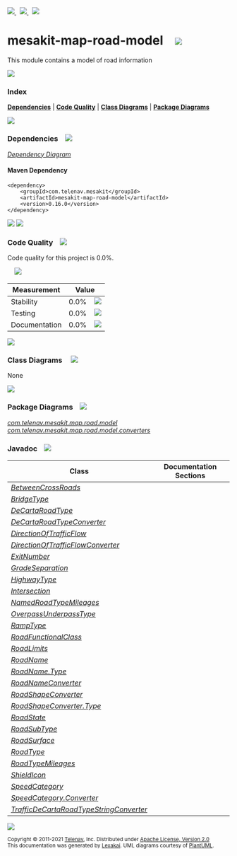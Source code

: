 [//]: # (start-user-text)

<a href="https://www.mesakit.org">
<img src="https://telenav.github.io/telenav-assets/images/icons/web-32.png" srcset="https://telenav.github.io/telenav-assets/images/icons/web-32-2x.png 2x"/>
</a>
&nbsp;
<a href="https://twitter.com/openmesakit">
<img src="https://telenav.github.io/telenav-assets/images/logos/twitter/twitter-32.png" srcset="https://telenav.github.io/telenav-assets/images/logos/twitter/twitter-32-2x.png 2x"/>
</a>
&nbsp;
<a href="https://mesakit.zulipchat.com">
<img src="https://telenav.github.io/telenav-assets/images/logos/zulip/zulip-32.png" srcset="https://telenav.github.io/telenav-assets/images/logos/zulip/zulip-32-2x.png 2x"/>
</a>

[//]: # (end-user-text)

# mesakit-map-road-model &nbsp;&nbsp; <img src="https://telenav.github.io/telenav-assets/images/icons/road-32.png" srcset="https://telenav.github.io/telenav-assets/images/icons/road-32-2x.png 2x"/>

This module contains a model of road information

<img src="https://telenav.github.io/telenav-assets/images/separators/horizontal-line-512.png" srcset="https://telenav.github.io/telenav-assets/images/separators/horizontal-line-512-2x.png 2x"/>

### Index



[**Dependencies**](#dependencies) | [**Code Quality**](#code-quality) | [**Class Diagrams**](#class-diagrams) | [**Package Diagrams**](#package-diagrams)

<img src="https://telenav.github.io/telenav-assets/images/separators/horizontal-line-512.png" srcset="https://telenav.github.io/telenav-assets/images/separators/horizontal-line-512-2x.png 2x"/>

### Dependencies <a name="dependencies"></a> &nbsp;&nbsp; <img src="https://telenav.github.io/telenav-assets/images/icons/dependencies-32.png" srcset="https://telenav.github.io/telenav-assets/images/icons/dependencies-32-2x.png 2x"/>

[*Dependency Diagram*](https://www.mesakit.org/0.16.0/lexakai/mesakit/mesakit-map/road/model/documentation/diagrams/dependencies.svg)

#### Maven Dependency

    <dependency>
        <groupId>com.telenav.mesakit</groupId>
        <artifactId>mesakit-map-road-model</artifactId>
        <version>0.16.0</version>
    </dependency>

<img src="https://telenav.github.io/telenav-assets/images/separators/horizontal-line-128.png" srcset="https://telenav.github.io/telenav-assets/images/separators/horizontal-line-128-2x.png 2x"/>

[//]: # (start-user-text)



[//]: # (end-user-text)

<img src="https://telenav.github.io/telenav-assets/images/separators/horizontal-line-128.png" srcset="https://telenav.github.io/telenav-assets/images/separators/horizontal-line-128-2x.png 2x"/>

### Code Quality <a name="code-quality"></a> &nbsp;&nbsp; <img src="https://telenav.github.io/telenav-assets/images/icons/ruler-32.png" srcset="https://telenav.github.io/telenav-assets/images/icons/ruler-32-2x.png 2x"/>

Code quality for this project is 0.0%.  
  
&nbsp; &nbsp; <img src="https://telenav.github.io/telenav-assets/images/meters/meter-0-96.png" srcset="https://telenav.github.io/telenav-assets/images/meters/meter-0-96-2x.png 2x"/>

| Measurement   | Value                    |
|---------------|--------------------------|
| Stability     | 0.0%&nbsp; &nbsp; <img src="https://telenav.github.io/telenav-assets/images/meters/meter-0-96.png" srcset="https://telenav.github.io/telenav-assets/images/meters/meter-0-96-2x.png 2x"/>     |
| Testing       | 0.0%&nbsp; &nbsp; <img src="https://telenav.github.io/telenav-assets/images/meters/meter-0-96.png" srcset="https://telenav.github.io/telenav-assets/images/meters/meter-0-96-2x.png 2x"/>       |
| Documentation | 0.0%&nbsp; &nbsp; <img src="https://telenav.github.io/telenav-assets/images/meters/meter-0-96.png" srcset="https://telenav.github.io/telenav-assets/images/meters/meter-0-96-2x.png 2x"/> |

<img src="https://telenav.github.io/telenav-assets/images/separators/horizontal-line-128.png" srcset="https://telenav.github.io/telenav-assets/images/separators/horizontal-line-128-2x.png 2x"/>

### Class Diagrams <a name="class-diagrams"></a> &nbsp; &nbsp; <img src="https://telenav.github.io/telenav-assets/images/icons/diagram-40.png" srcset="https://telenav.github.io/telenav-assets/images/icons/diagram-40-2x.png 2x"/>

None

<img src="https://telenav.github.io/telenav-assets/images/separators/horizontal-line-128.png" srcset="https://telenav.github.io/telenav-assets/images/separators/horizontal-line-128-2x.png 2x"/>

### Package Diagrams <a name="package-diagrams"></a> &nbsp;&nbsp; <img src="https://telenav.github.io/telenav-assets/images/icons/box-24.png" srcset="https://telenav.github.io/telenav-assets/images/icons/box-24-2x.png 2x"/>

[*com.telenav.mesakit.map.road.model*](https://www.mesakit.org/0.16.0/lexakai/mesakit/mesakit-map/road/model/documentation/diagrams/com.telenav.mesakit.map.road.model.svg)  
[*com.telenav.mesakit.map.road.model.converters*](https://www.mesakit.org/0.16.0/lexakai/mesakit/mesakit-map/road/model/documentation/diagrams/com.telenav.mesakit.map.road.model.converters.svg)

### Javadoc <a name="code-quality"></a> &nbsp;&nbsp; <img src="https://telenav.github.io/telenav-assets/images/icons/books-24.png" srcset="https://telenav.github.io/telenav-assets/images/icons/books-24-2x.png 2x"/>

| Class | Documentation Sections  |
|-------|-------------------------|
| [*BetweenCrossRoads*](https://www.mesakit.org/0.16.0/javadoc/mesakit/mesakit-map-road-model/com/telenav/mesakit/map/road/model/BetweenCrossRoads.html) |  |  
| [*BridgeType*](https://www.mesakit.org/0.16.0/javadoc/mesakit/mesakit-map-road-model/com/telenav/mesakit/map/road/model/BridgeType.html) |  |  
| [*DeCartaRoadType*](https://www.mesakit.org/0.16.0/javadoc/mesakit/mesakit-map-road-model/com/telenav/mesakit/map/road/model/DeCartaRoadType.html) |  |  
| [*DeCartaRoadTypeConverter*](https://www.mesakit.org/0.16.0/javadoc/mesakit/mesakit-map-road-model/com/telenav/mesakit/map/road/model/converters/DeCartaRoadTypeConverter.html) |  |  
| [*DirectionOfTrafficFlow*](https://www.mesakit.org/0.16.0/javadoc/mesakit/mesakit-map-road-model/com/telenav/mesakit/map/road/model/DirectionOfTrafficFlow.html) |  |  
| [*DirectionOfTrafficFlowConverter*](https://www.mesakit.org/0.16.0/javadoc/mesakit/mesakit-map-road-model/com/telenav/mesakit/map/road/model/converters/DirectionOfTrafficFlowConverter.html) |  |  
| [*ExitNumber*](https://www.mesakit.org/0.16.0/javadoc/mesakit/mesakit-map-road-model/com/telenav/mesakit/map/road/model/ExitNumber.html) |  |  
| [*GradeSeparation*](https://www.mesakit.org/0.16.0/javadoc/mesakit/mesakit-map-road-model/com/telenav/mesakit/map/road/model/GradeSeparation.html) |  |  
| [*HighwayType*](https://www.mesakit.org/0.16.0/javadoc/mesakit/mesakit-map-road-model/com/telenav/mesakit/map/road/model/HighwayType.html) |  |  
| [*Intersection*](https://www.mesakit.org/0.16.0/javadoc/mesakit/mesakit-map-road-model/com/telenav/mesakit/map/road/model/Intersection.html) |  |  
| [*NamedRoadTypeMileages*](https://www.mesakit.org/0.16.0/javadoc/mesakit/mesakit-map-road-model/com/telenav/mesakit/map/road/model/NamedRoadTypeMileages.html) |  |  
| [*OverpassUnderpassType*](https://www.mesakit.org/0.16.0/javadoc/mesakit/mesakit-map-road-model/com/telenav/mesakit/map/road/model/OverpassUnderpassType.html) |  |  
| [*RampType*](https://www.mesakit.org/0.16.0/javadoc/mesakit/mesakit-map-road-model/com/telenav/mesakit/map/road/model/RampType.html) |  |  
| [*RoadFunctionalClass*](https://www.mesakit.org/0.16.0/javadoc/mesakit/mesakit-map-road-model/com/telenav/mesakit/map/road/model/RoadFunctionalClass.html) |  |  
| [*RoadLimits*](https://www.mesakit.org/0.16.0/javadoc/mesakit/mesakit-map-road-model/com/telenav/mesakit/map/road/model/RoadLimits.html) |  |  
| [*RoadName*](https://www.mesakit.org/0.16.0/javadoc/mesakit/mesakit-map-road-model/com/telenav/mesakit/map/road/model/RoadName.html) |  |  
| [*RoadName.Type*](https://www.mesakit.org/0.16.0/javadoc/mesakit/mesakit-map-road-model/com/telenav/mesakit/map/road/model/RoadName.Type.html) |  |  
| [*RoadNameConverter*](https://www.mesakit.org/0.16.0/javadoc/mesakit/mesakit-map-road-model/com/telenav/mesakit/map/road/model/converters/RoadNameConverter.html) |  |  
| [*RoadShapeConverter*](https://www.mesakit.org/0.16.0/javadoc/mesakit/mesakit-map-road-model/com/telenav/mesakit/map/road/model/converters/RoadShapeConverter.html) |  |  
| [*RoadShapeConverter.Type*](https://www.mesakit.org/0.16.0/javadoc/mesakit/mesakit-map-road-model/com/telenav/mesakit/map/road/model/converters/RoadShapeConverter.Type.html) |  |  
| [*RoadState*](https://www.mesakit.org/0.16.0/javadoc/mesakit/mesakit-map-road-model/com/telenav/mesakit/map/road/model/RoadState.html) |  |  
| [*RoadSubType*](https://www.mesakit.org/0.16.0/javadoc/mesakit/mesakit-map-road-model/com/telenav/mesakit/map/road/model/RoadSubType.html) |  |  
| [*RoadSurface*](https://www.mesakit.org/0.16.0/javadoc/mesakit/mesakit-map-road-model/com/telenav/mesakit/map/road/model/RoadSurface.html) |  |  
| [*RoadType*](https://www.mesakit.org/0.16.0/javadoc/mesakit/mesakit-map-road-model/com/telenav/mesakit/map/road/model/RoadType.html) |  |  
| [*RoadTypeMileages*](https://www.mesakit.org/0.16.0/javadoc/mesakit/mesakit-map-road-model/com/telenav/mesakit/map/road/model/RoadTypeMileages.html) |  |  
| [*ShieldIcon*](https://www.mesakit.org/0.16.0/javadoc/mesakit/mesakit-map-road-model/com/telenav/mesakit/map/road/model/ShieldIcon.html) |  |  
| [*SpeedCategory*](https://www.mesakit.org/0.16.0/javadoc/mesakit/mesakit-map-road-model/com/telenav/mesakit/map/road/model/SpeedCategory.html) |  |  
| [*SpeedCategory.Converter*](https://www.mesakit.org/0.16.0/javadoc/mesakit/mesakit-map-road-model/com/telenav/mesakit/map/road/model/SpeedCategory.Converter.html) |  |  
| [*TrafficDeCartaRoadTypeStringConverter*](https://www.mesakit.org/0.16.0/javadoc/mesakit/mesakit-map-road-model/com/telenav/mesakit/map/road/model/converters/TrafficDeCartaRoadTypeStringConverter.html) |  |  

[//]: # (start-user-text)



[//]: # (end-user-text)

<img src="https://telenav.github.io/telenav-assets/images/separators/horizontal-line-512.png" srcset="https://telenav.github.io/telenav-assets/images/separators/horizontal-line-512-2x.png 2x"/>

<sub>Copyright &#169; 2011-2021 [Telenav](https://telenav.com), Inc. Distributed under [Apache License, Version 2.0](LICENSE)</sub>  
<sub>This documentation was generated by [Lexakai](https://lexakai.org). UML diagrams courtesy of [PlantUML](https://plantuml.com).</sub>
